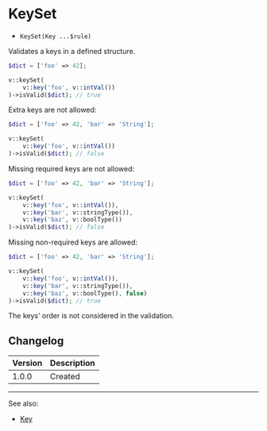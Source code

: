 # KeySet

- `KeySet(Key ...$rule)`

Validates a keys in a defined structure.

```php
$dict = ['foo' => 42];

v::keySet(
    v::key('foo', v::intVal())
)->isValid($dict); // true
```

Extra keys are not allowed:
```php
$dict = ['foo' => 42, 'bar' => 'String'];

v::keySet(
    v::key('foo', v::intVal())
)->isValid($dict); // false
```

Missing required keys are not allowed:
```php
$dict = ['foo' => 42, 'bar' => 'String'];

v::keySet(
    v::key('foo', v::intVal()),
    v::key('bar', v::stringType()),
    v::key('baz', v::boolType())
)->isValid($dict); // false
```

Missing non-required keys are allowed:
```php
$dict = ['foo' => 42, 'bar' => 'String'];

v::keySet(
    v::key('foo', v::intVal()),
    v::key('bar', v::stringType()),
    v::key('baz', v::boolType(), false)
)->isValid($dict); // true
```

The keys' order is not considered in the validation.

## Changelog

Version | Description
--------|-------------
  1.0.0 | Created

***
See also:

- [Key](Key.md)
